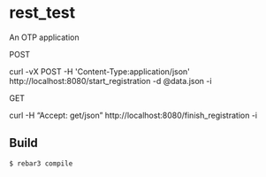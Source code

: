rest_test
=====

An OTP application

POST

curl -vX POST -H 'Content-Type:application/json' http://localhost:8080/start_registration -d @data.json -i

GET

curl -H “Accept: get/json” http://localhost:8080/finish_registration -i

Build
-----

    $ rebar3 compile
